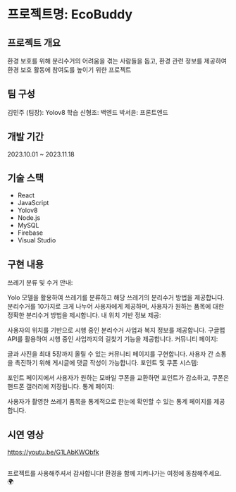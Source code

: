 # 프로젝트명: EcoBuddy

## 프로젝트 개요
환경 보호를 위해 분리수거의 어려움을 겪는 사람들을 돕고, 환경 관련 정보를 제공하여 환경 보호 활동에 참여도를 높이기 위한 프로젝트

## 팀 구성
김민주 (팀장): Yolov8 학습
신형조: 백엔드
박서윤: 프론트엔드

## 개발 기간
2023.10.01 ~ 2023.11.18

## 기술 스택
- React
- JavaScript
- Yolov8
- Node.js
- MySQL
- Firebase
- Visual Studio


## 구현 내용
쓰레기 분류 및 수거 안내:

Yolo 모델을 활용하여 쓰레기를 분류하고 해당 쓰레기의 분리수거 방법을 제공합니다.
분리수거를 10가지로 크게 나누어 사용자에게 제공하며, 사용자가 원하는 품목에 대한 정확한 분리수거 방법을 제시합니다.
내 위치 기반 정보 제공:

사용자의 위치를 기반으로 시행 중인 분리수거 사업과 복지 정보를 제공합니다.
구글맵 API를 활용하여 시행 중인 사업까지의 길찾기 기능을 제공합니다.
커뮤니티 페이지:

글과 사진을 최대 5장까지 올릴 수 있는 커뮤니티 페이지를 구현합니다.
사용자 간 소통을 촉진하기 위해 게시글에 댓글 작성이 가능합니다.
포인트 및 쿠폰 시스템:

포인트 페이지에서 사용자가 원하는 모바일 쿠폰을 교환하면 포인트가 감소하고, 쿠폰은 핸드폰 갤러리에 저장됩니다.
통계 페이지:

사용자가 촬영한 쓰레기 품목을 통계적으로 한눈에 확인할 수 있는 통계 페이지를 제공합니다.

## 시연 영상
https://youtu.be/G1LAbKWObfk


##

프로젝트를 사용해주셔서 감사합니다! 환경을 함께 지켜나가는 여정에 동참해주세요. 🌍
